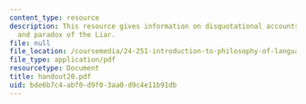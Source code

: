 ```yaml
---
content_type: resource
description: This resource gives information on disquotational accounts of truth,
  and paradox of the Liar.
file: null
file_location: /coursemedia/24-251-introduction-to-philosophy-of-language-spring-2005/bde6b7c4abf0d9f03aa0d9c4e11b91db_handout20.pdf
file_type: application/pdf
resourcetype: Document
title: handout20.pdf
uid: bde6b7c4-abf0-d9f0-3aa0-d9c4e11b91db
---
```

